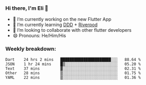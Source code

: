 ### Hi there, I'm Eli 👋
- 🔭 I’m currently working on the new Flutter App
- 🌱 I’m currently learning <a href="https://resocoder.com/2020/03/09/flutter-firebase-ddd-course-1-domain-driven-design-principles/">DDD</a> + <a href="https://riverpod.dev/">Riverpod</a>
- 🦄 I’m looking to collaborate with other flutter developers
- 😄 Pronouns: He/Him/His

### Weekly breakdown:
<!--START_SECTION:waka-->
```text
Dart    24 hrs 2 mins   ██████████████████████░░░   88.64 % 
JSON    1 hr 24 mins    █▒░░░░░░░░░░░░░░░░░░░░░░░   05.20 % 
Text    37 mins         ▓░░░░░░░░░░░░░░░░░░░░░░░░   02.31 % 
Other   28 mins         ▒░░░░░░░░░░░░░░░░░░░░░░░░   01.75 % 
YAML    22 mins         ▒░░░░░░░░░░░░░░░░░░░░░░░░   01.36 % 
```
<!--END_SECTION:waka-->
